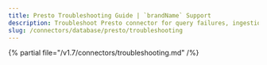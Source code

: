 ```yaml
---
title: Presto Troubleshooting Guide | `brandName` Support
description: Troubleshoot Presto connector for query failures, ingestion errors, or unsupported schema configurations.
slug: /connectors/database/presto/troubleshooting
---
```


{% partial file="/v1.7/connectors/troubleshooting.md" /%}
